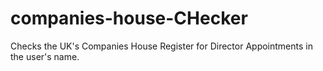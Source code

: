 # companies-house-CHecker
Checks the UK's  Companies House Register for Director Appointments in the user's name.
